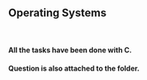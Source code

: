 <!DOCTYPE html>
<html>
<body>
<h2>Operating Systems</h2>
<br>
<h4>All the tasks have been done with C.</h4>
<h4>Question is also attached to the folder.</h4>
</body>
</html>

